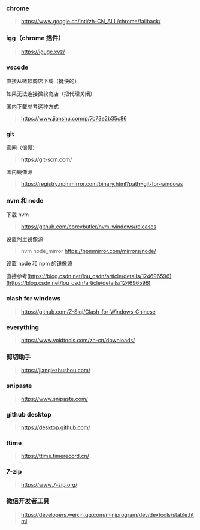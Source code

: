 ### chrome

> https://www.google.cn/intl/zh-CN_ALL/chrome/fallback/

### igg（chrome 插件）

> https://iguge.xyz/

### vscode

直接从微软商店下载（挺快的）

如果无法连接微软商店（把代理关闭）

国内下载参考这种方式

> https://www.jianshu.com/p/7c73e2b35c86

### git

官网（很慢）

> https://git-scm.com/

国内镜像源

> https://registry.npmmirror.com/binary.html?path=git-for-windows

### nvm 和 node

下载 nvm

> https://github.com/coreybutler/nvm-windows/releases

设置阿里镜像源

> nvm node_mirror https://npmmirror.com/mirrors/node/

设置 node 和 npm 的镜像源

直接参考[https://blog.csdn.net/lou_csdn/article/details/124696596](https://blog.csdn.net/lou_csdn/article/details/124696596)

### clash for windows

> https://github.com/Z-Siqi/Clash-for-Windows_Chinese

### everything

> https://www.voidtools.com/zh-cn/downloads/

### 剪切助手

> https://jianqiezhushou.com/

### snipaste

> https://www.snipaste.com/

### github desktop

> https://desktop.github.com/

### ttime

> https://ttime.timerecord.cn/

### 7-zip

> https://www.7-zip.org/

### 微信开发者工具

> https://developers.weixin.qq.com/miniprogram/dev/devtools/stable.html
